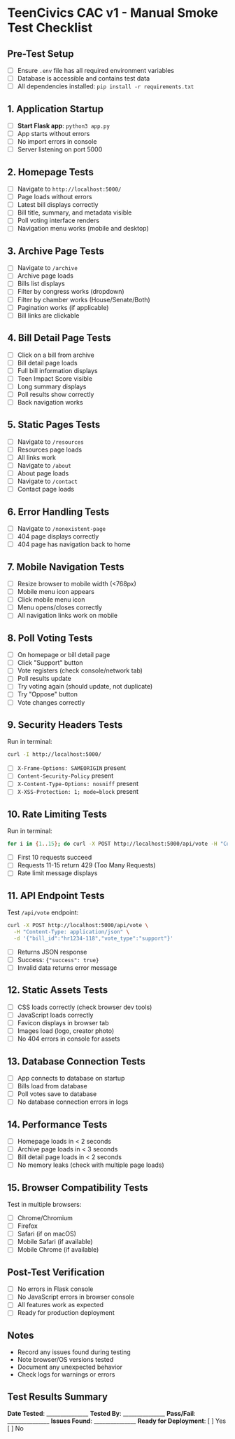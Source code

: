 # TeenCivics CAC v1 - Manual Smoke Test Checklist

## Pre-Test Setup
- [ ] Ensure `.env` file has all required environment variables
- [ ] Database is accessible and contains test data
- [ ] All dependencies installed: `pip install -r requirements.txt`

## 1. Application Startup
- [ ] **Start Flask app**: `python3 app.py`
- [ ] App starts without errors
- [ ] No import errors in console
- [ ] Server listening on port 5000

## 2. Homepage Tests
- [ ] Navigate to `http://localhost:5000/`
- [ ] Page loads without errors
- [ ] Latest bill displays correctly
- [ ] Bill title, summary, and metadata visible
- [ ] Poll voting interface renders
- [ ] Navigation menu works (mobile and desktop)

## 3. Archive Page Tests
- [ ] Navigate to `/archive`
- [ ] Archive page loads
- [ ] Bills list displays
- [ ] Filter by congress works (dropdown)
- [ ] Filter by chamber works (House/Senate/Both)
- [ ] Pagination works (if applicable)
- [ ] Bill links are clickable

## 4. Bill Detail Page Tests
- [ ] Click on a bill from archive
- [ ] Bill detail page loads
- [ ] Full bill information displays
- [ ] Teen Impact Score visible
- [ ] Long summary displays
- [ ] Poll results show correctly
- [ ] Back navigation works

## 5. Static Pages Tests
- [ ] Navigate to `/resources`
- [ ] Resources page loads
- [ ] All links work
- [ ] Navigate to `/about`
- [ ] About page loads
- [ ] Navigate to `/contact`
- [ ] Contact page loads

## 6. Error Handling Tests
- [ ] Navigate to `/nonexistent-page`
- [ ] 404 page displays correctly
- [ ] 404 page has navigation back to home

## 7. Mobile Navigation Tests
- [ ] Resize browser to mobile width (<768px)
- [ ] Mobile menu icon appears
- [ ] Click mobile menu icon
- [ ] Menu opens/closes correctly
- [ ] All navigation links work on mobile

## 8. Poll Voting Tests
- [ ] On homepage or bill detail page
- [ ] Click "Support" button
- [ ] Vote registers (check console/network tab)
- [ ] Poll results update
- [ ] Try voting again (should update, not duplicate)
- [ ] Try "Oppose" button
- [ ] Vote changes correctly

## 9. Security Headers Tests
Run in terminal:
```bash
curl -I http://localhost:5000/
```
- [ ] `X-Frame-Options: SAMEORIGIN` present
- [ ] `Content-Security-Policy` present
- [ ] `X-Content-Type-Options: nosniff` present
- [ ] `X-XSS-Protection: 1; mode=block` present

## 10. Rate Limiting Tests
Run in terminal:
```bash
for i in {1..15}; do curl -X POST http://localhost:5000/api/vote -H "Content-Type: application/json" -d '{"bill_id":"test","vote_type":"support"}'; done
```
- [ ] First 10 requests succeed
- [ ] Requests 11-15 return 429 (Too Many Requests)
- [ ] Rate limit message displays

## 11. API Endpoint Tests
Test `/api/vote` endpoint:
```bash
curl -X POST http://localhost:5000/api/vote \
  -H "Content-Type: application/json" \
  -d '{"bill_id":"hr1234-118","vote_type":"support"}'
```
- [ ] Returns JSON response
- [ ] Success: `{"success": true}`
- [ ] Invalid data returns error message

## 12. Static Assets Tests
- [ ] CSS loads correctly (check browser dev tools)
- [ ] JavaScript loads correctly
- [ ] Favicon displays in browser tab
- [ ] Images load (logo, creator photo)
- [ ] No 404 errors in console for assets

## 13. Database Connection Tests
- [ ] App connects to database on startup
- [ ] Bills load from database
- [ ] Poll votes save to database
- [ ] No database connection errors in logs

## 14. Performance Tests
- [ ] Homepage loads in < 2 seconds
- [ ] Archive page loads in < 3 seconds
- [ ] Bill detail page loads in < 2 seconds
- [ ] No memory leaks (check with multiple page loads)

## 15. Browser Compatibility Tests
Test in multiple browsers:
- [ ] Chrome/Chromium
- [ ] Firefox
- [ ] Safari (if on macOS)
- [ ] Mobile Safari (if available)
- [ ] Mobile Chrome (if available)

## Post-Test Verification
- [ ] No errors in Flask console
- [ ] No JavaScript errors in browser console
- [ ] All features work as expected
- [ ] Ready for production deployment

## Notes
- Record any issues found during testing
- Note browser/OS versions tested
- Document any unexpected behavior
- Check logs for warnings or errors

## Test Results Summary
**Date Tested**: _______________
**Tested By**: _______________
**Pass/Fail**: _______________
**Issues Found**: _______________
**Ready for Deployment**: [ ] Yes [ ] No
